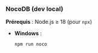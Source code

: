 ### NocoDB (dev local)

**Prérequis** : Node.js ≥ 18 (pour `npx`)

- **Windows** :
  ```powershell
  npm run noco
